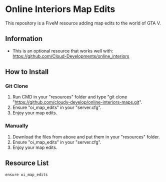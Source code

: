# Online Interiors Map Edits

This repository is a FiveM resource adding map edits to the world of GTA V.

## Information
 - This is an optional resource that works well with: https://github.com/Cloud-Developments/online_interiors

## How to Install
 
### Git Clone

1. Run CMD in your "resources" folder and type "git clone "https://github.com/cloudy-develop/online-interiors-maps.git".
2. Ensure "oi_map_edits" in your "server.cfg".
3. Enjoy your map edits.

### Manually

1. Download the files from above and put them in your "resources" folder.
2. Ensure "oi_map_edits" in your "server.cfg".
3. Enjoy your map edits.

## Resource List
```
ensure oi_map_edits
```